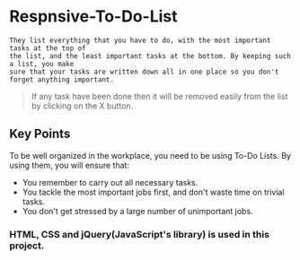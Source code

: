 # Respnsive-To-Do-List
```
They list everything that you have to do, with the most important tasks at the top of 
the list, and the least important tasks at the bottom. By keeping such a list, you make
sure that your tasks are written down all in one place so you don't forget anything important. 
```
> If any task have been done then it will be removed easily from the list by clicking on the X button.

## Key Points
To be well organized in the workplace, you need to be using To-Do Lists. By using them, you will ensure that:
* You remember to carry out all necessary tasks.
* You tackle the most important jobs first, and don't waste time on trivial tasks.
* You don't get stressed by a large number of unimportant jobs.

### HTML, CSS and jQuery(JavaScript's library) is used in this project.
